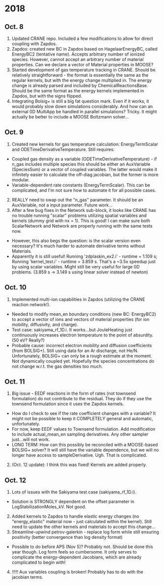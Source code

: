 # 2018
## Oct. 8
1. Updated CRANE repo. Included a few modifications to allow for direct coupling with Zapdos.
2. Zapdos: created new BC in Zapdos based on HagelaarEnergyBC, called EnergyBC2 (tentative name). Accepts arbitrary number of ionized species. However, cannot accept an arbitrary number of material properties. Can we declare a vector of Material properties in MOOSE?
3. Started development of gas temperature tracking in CRANE. Should be relatively straightforward - the format is essentially the same as the regular kernels, but with the energy change multiplied in. The energy change is already parsed and included by ChemicalReactionsBase. Should be the same format as the energy kernels implemented in Zapdos, but with the signs flipped.
4. Integrating Bolsig+ is still a big fat question mark. Even if it works, it would probably slow down simulations considerably. And how can an external 0D MultiApp be handled in parallel simulations? Tricky. It might actually be better to include a MOOSE Boltzmann solver...


## Oct. 9
1. Created new kernels for gas temperature calculation: EnergyTermScalar and ODETimeDerivativeTemperature. Still requires:
  * Coupled gas density as a variable (ODETimeDerivativeTemperature) - if n_gas includes multiple species this should be either an AuxVariable (SpeciesSum) or a vector of coupled variables. The latter would make it infinitely easier to calculate the off-diag jacobian, but the former is more modular.
  * Variable-dependent rate constants (EnergyTermScalar). This can be complicated, and I'm not sure how to automate it for all possible cases.
2. REALLY need to swap out the "n_gas" parameter. It should be an AuxVariable, not a <Real> input parameter. Future work...
3. After a few bug fixes in the Network sub-block, it looks like CRANE has no trouble running "scalar" problems utilizing spatial variables and kernels (dummy grid with nx = 1). This is good! I can make sure both ScalarNetwork and Network are properly running with the same tests now.
  * However, this also begs the question: is the scalar version even necessary? It's much harder to automate derivative terms without Materials.
  * Apparently it is still useful! Running 'zdplaskin_ex2.i' - runtime = 1.109 s; Running 'kernel_test.i' - runtime = 3.859 s. That's a ~3.5x speedup just by using scalar variables. Might still be very useful for large 0D problems. (3.859 s -> 3.149 s using linear solver instead of newton)

## Oct. 10
1. Implemented multi-ion capabilities in Zapdos (utilizing the CRANE reaction network!).
  * Needed to modify mean_en boundary conditions (new BC: EnergyBC2) to accept a vector of ions and vectors of material properties (for ion mobility, diffusivity, and charge).
  * Test case: sakiyama_rf_1D.i.  It works...but JouleHeating just continuously increases electron temperature to the point of absurdity. (50 eV? Really?)
  * Probable cause: incorrect electron mobility and diffusion coefficients (from BOLSIG+). Still using data for an Ar discharge, not He/N. Unfortunately, BOLSIG+ can only be a rough estimate at the moment. Not dynamically coupled yet. Hopefully the species concentrations do not change w.r.t. the gas densities too much.

## Oct. 11
1. Big issue - EEDF reactions in the form of rates (not townsend formulation) do not contribute to the residual. They do if they use the townsend formulation since it uses the Zapdos kernels.
  * How do I check to see if the rate coefficient changes with a variable? It might not be possible to keep it COMPLETELY general and automatic, unfortunately.
  * For now, keep EEDF values to Townsend formulation. Add modification to include actual_mean_en sampling derivatives. Any other sampler just...will not work.
  * LONG TERM: How can this possibly be reconciled with a MOOSE-based BOLSIG+ solver? It will still have the variable dependence, but we will no longer have access to sampleDerivative. Ugh. That is complicated.
2. (Oct. 12 update): I think this was fixed! Kernels are added properly.

## Oct. 12
1. Lots of issues with the Sakiyama test case (sakiyama_rf_1D.i).
  * Solution is STRONGLY dependent on the offset parameter in LogStabilizationMoles_kV. Not good.
2. Added kernels to Zapdos to handle elastic energy changes (no "energy_elastic" material now - just calculated within the kernel). Still need to update the other kernels and materials to accept this change...
3. Streamline-upwind petrov-galerkin - replace log form while still ensuring positivity (better convergence than log density format)
  * Possible to do before APS (Nov 5)? Probably not. Should be done this year though. Log form feels so cumbersome. It only serves to complicate the energy-dependent Jacobians, which are already complicated to begin with!
4. !!!!! Aux variables coupling is broken! Probably has to do with the jacobian terms.
